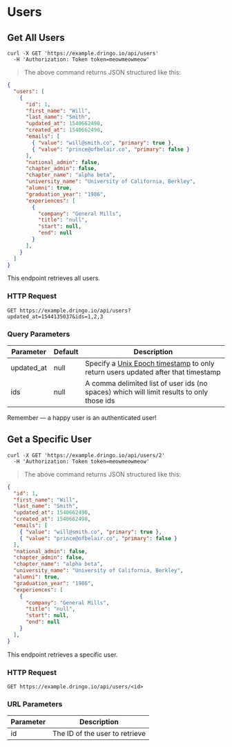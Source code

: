 # Users

## Get All Users

```shell
curl -X GET 'https://example.dringo.io/api/users'
  -H 'Authorization: Token token=meowmeowmeow'
```

> The above command returns JSON structured like this:

```json
{
  "users": [
    {
      "id": 1,
      "first_name": "Will",
      "last_name": "Smith",
      "updated_at": 1540662498,
      "created_at": 1540662498,
      "emails": [
        { "value": "will@smith.co", "primary": true },
        { "value": "prince@ofbelair.co", "primary": false }
      ],
      "national_admin": false,
      "chapter_admin": false,
      "chapter_name": "alpha beta",
      "university_name": "University of California, Berkley",
      "alumni": true,
      "graduation_year": "1986",
      "experiences": [
        {
          "company": "General Mills",
          "title": "null",
          "start": null,
          "end": null
        }
      ],
    }
  ]
}
```

This endpoint retrieves all users.

### HTTP Request

`GET https://example.dringo.io/api/users?updated_at=1544135037&ids=1,2,3`

### Query Parameters

Parameter | Default | Description
--------- | ------- | -----------
updated_at | null | Specify a [Unix Epoch timestamp](https://en.wikipedia.org/wiki/Unix_time) to only return users updated after that timestamp
ids | null | A comma delimited list of user ids (no spaces) which will limit results to only those ids

<aside class="success">
Remember — a happy user is an authenticated user!
</aside>

## Get a Specific User

```shell
curl -X GET 'https://example.dringo.io/api/users/2'
  -H 'Authorization: Token token=meowmeowmeow'
```

> The above command returns JSON structured like this:

```json
{
  "id": 1,
  "first_name": "Will",
  "last_name": "Smith",
  "updated_at": 1540662498,
  "created_at": 1540662498,
  "emails": [
    { "value": "will@smith.co", "primary": true },
    { "value": "prince@ofbelair.co", "primary": false }
  ],
  "national_admin": false,
  "chapter_admin": false,
  "chapter_name": "alpha beta",
  "university_name": "University of California, Berkley",
  "alumni": true,
  "graduation_year": "1986",
  "experiences": [
    {
      "company": "General Mills",
      "title": "null",
      "start": null,
      "end": null
    }
  ],
}
```

This endpoint retrieves a specific user.

### HTTP Request

`GET https://example.dringo.io/api/users/<id>`

### URL Parameters

Parameter | Description
--------- | -----------
id | The ID of the user to retrieve
